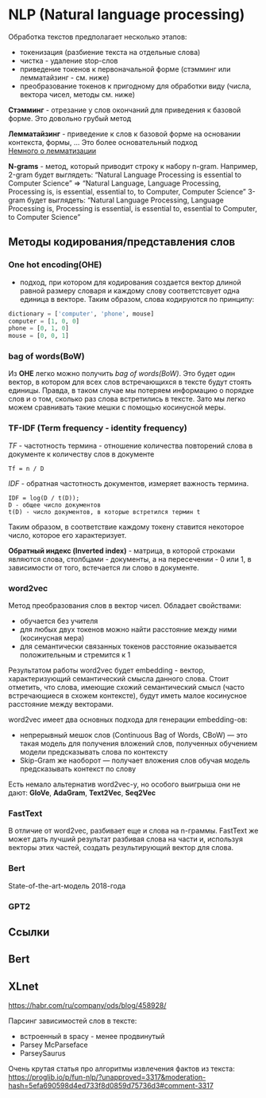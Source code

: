 # NLP (Natural language processing)

Обработка текстов предполагает несколько этапов:  
 - токенизация (разбиение текста на отдельные слова)  
 - чистка - удаление stop-слов  
 - приведение токенов к первоначальной форме (стэмминг или лемматайзинг - см. ниже)  
 - преобразование токенов к пригодному для обработки виду (числа, вектора чисел, методы см. ниже)  

**Стэмминг** - отрезание у слов окончаний для приведения к базовой форме. Это довольно грубый метод  

**Лемматайзинг** - приведение к слов к базовой форме на основании контекста, формы, ... Это более основательный подход  
[Немного о лемматизации](https://www.machinelearningplus.com/nlp/lemmatization-examples-python/)  

**N-grams** - метод, который приводит строку к набору n-gram. 
Например, 2-gram будет выглядеть:
“Natural Language Processing is essential to Computer Science” => “Natural Language, Language Processing, Processing is, is essential, essential to, to Computer, Computer Science”
3-gram будет выглядеть:
“Natural Language Processing, Language Processing is, Processing is essential, is essential to, essential to Computer, to Computer Science”

## Методы кодирования/представления слов

### One hot encoding(OHE)
- подход, при котором для кодирования создается вектор длиной равной размеру словаря и каждому слову соответстсвует одна единица в векторе. Таким образом, слова кодируются по принципу:  
```python
dictionary = ['computer', 'phone', mouse]
computer = [1, 0, 0]
phone = [0, 1, 0]
mouse = [0, 0, 1]
```

### bag of words(BoW)
Из **OHE** легко можно получить *bag of words(BoW)*. Это будет один вектор, в котором для всех слов встречающихся в тексте будут стоять единицы. Правда, в таком случае мы потеряем информацию о порядке слов и о том, сколько раз слова встретились в тексте. Зато мы легко можем сравнивать такие мешки с помощью косинусной меры.  

### TF-IDF (Term frequency - identity frequency)
*TF* - частотность термина - отношение количества повторений слова в документе к количеству слов в документе  
```
Tf = n / D 
```
*IDF* -  обратная частотность документов, измеряет важность термина.  
```
IDF = log(D / t(D));
D - общее число документов
t(D) - число документов, в которые встретился термин t
```
Таким образом, в соответствие каждому токену ставится некоторое число, которое его характеризует.  

**Обратный индекс (Inverted index)** - матрица, в которой строками являются слова, столбцами - документы, а на пересечении - 0 или 1, в зависимости от того, встечается ли слово в документе.  

### word2vec
Метод преобразования слов в вектор чисел. Обладает свойствами:
 - обучается без учителя  
 - для любых двух токенов можно найти расстояние между ними (косинусная мера)  
 - для семантически связанных токенов расстояние оказывается положительным и стремится к 1  

Результатом работы word2vec будет embedding - вектор, характеризующий семантический смысла данного слова. Стоит отметить, что слова, имеющие схожий семантический смысл (часто встречающиеся в схожем контексте), будут иметь малое косинусное расстояние между векторами.

word2vec имеет два основных подхода для генерации embedding-ов:
 - непрерывный мешок слов (Continuous Bag of Words, CBoW) — это такая модель для получения вложений слов, полученных обучением модели предсказывать слова по контексту
 - Skip-Gram же наоборот — получает вложения слов обучая модель предсказывать контекст по слову

Есть немало альтернатив word2vec-у, но особого выигрыша они не дают: **GloVe**, **AdaGram**, **Text2Vec**, **Seq2Vec**

### FastText
В отличие от word2vec, разбивает еще и слова на n-граммы. FastText же может дать лучший результат разбивая слова на части и, используя векторы этих частей, создать результирующий вектор для слова.  


### Bert
State-of-the-art-модель 2018-года


### GPT2


## Ссылки

## Bert
## XLnet
https://habr.com/ru/company/ods/blog/458928/

Парсинг зависимостей слов в тексте:
 - встроенный в spacy - менее продвинутый
 - Parsey McParseface
 - ParseySaurus

Очень крутая статья про алгоритмы извлечения фактов из текста:
https://proglib.io/p/fun-nlp/?unapproved=3317&moderation-hash=5efa690598d4ed733f8d0859d75736d3#comment-3317
